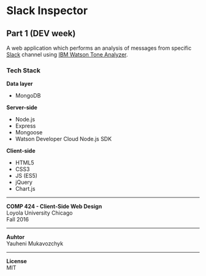 # Slack Inspector
## Part 1 (DEV week)
A web application which performs an analysis of messages from specific [Slack](https://slack.com/) channel using [IBM Watson Tone Analyzer](https://www.ibm.com/watson/developercloud/tone-analyzer.html).

### Tech Stack
**Data layer**
* MongoDB

**Server-side**
* Node.js
* Express
* Mongoose
* Watson Developer Cloud Node.js SDK

**Client-side**
* HTML5
* CSS3
* JS (ES5)
* jQuery
* Chart.js

----------
**COMP 424 - Client-Side Web Design**  
Loyola University Chicago  
Fall 2016

----------
**Auhtor**  
Yauheni Mukavozchyk

----------

**License**  
MIT